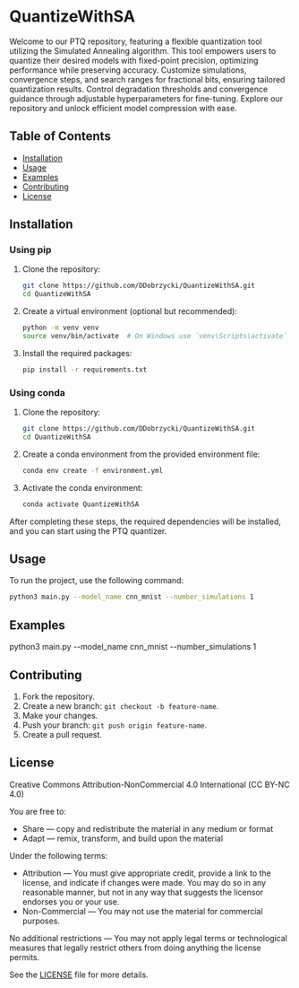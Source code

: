 
# QuantizeWithSA

Welcome to our PTQ repository, featuring a flexible quantization tool utilizing the Simulated Annealing algorithm. This tool empowers users to quantize their desired models with fixed-point precision, optimizing performance while preserving accuracy. Customize simulations, convergence steps, and search ranges for fractional bits, ensuring tailored quantization results. Control degradation thresholds and convergence guidance through adjustable hyperparameters for fine-tuning. Explore our repository and unlock efficient model compression with ease.

## Table of Contents

- [Installation](#installation)
- [Usage](#usage)
- [Examples](#examples)
- [Contributing](#contributing)
- [License](#license)

## Installation

### Using pip

1. Clone the repository:
    ```sh
    git clone https://github.com/DDobrzycki/QuantizeWithSA.git
    cd QuantizeWithSA
    ```

2. Create a virtual environment (optional but recommended):
    ```sh
    python -m venv venv
    source venv/bin/activate  # On Windows use `venv\Scripts\activate`
    ```

3. Install the required packages:
    ```sh
    pip install -r requirements.txt
    ```

### Using conda

1. Clone the repository:
    ```sh
    git clone https://github.com/DDobrzycki/QuantizeWithSA.git
    cd QuantizeWithSA
    ```

2. Create a conda environment from the provided environment file:
    ```sh
    conda env create -f environment.yml
    ```

3. Activate the conda environment:
    ```sh
    conda activate QuantizeWithSA
    ```

After completing these steps, the required dependencies will be installed, and you can start using the PTQ quantizer.

## Usage

To run the project, use the following command:
```bash
python3 main.py --model_name cnn_mnist --number_simulations 1 
```

## Examples

python3 main.py --model_name cnn_mnist --number_simulations 1 

## Contributing

1. Fork the repository.
2. Create a new branch: `git checkout -b feature-name`.
3. Make your changes.
4. Push your branch: `git push origin feature-name`.
5. Create a pull request.

## License

Creative Commons Attribution-NonCommercial 4.0 International (CC BY-NC 4.0)

You are free to:
- Share — copy and redistribute the material in any medium or format
- Adapt — remix, transform, and build upon the material

Under the following terms:
- Attribution — You must give appropriate credit, provide a link to the license, and indicate if changes were made. You may do so in any reasonable manner, but not in any way that suggests the licensor endorses you or your use.
- Non-Commercial — You may not use the material for commercial purposes.

No additional restrictions — You may not apply legal terms or technological measures that legally restrict others from doing anything the license permits.

See the [LICENSE](./LICENSE.txt) file for more details.
